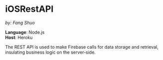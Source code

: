 # iOSRestAPI

*by: Fang Shuo*

**Language**: Node.js      
**Host**: Heroku

The REST API is used to make Firebase calls for data storage and retrieval, insulating business logic on the server-side.
